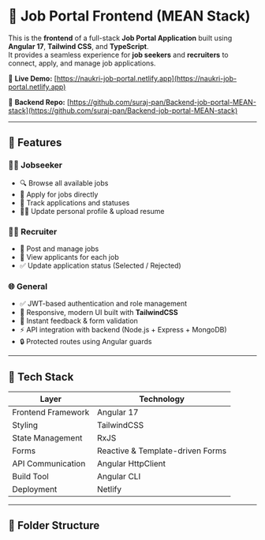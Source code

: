 # 💼 Job Portal Frontend (MEAN Stack)

This is the **frontend** of a full-stack **Job Portal Application** built using **Angular 17**, **Tailwind CSS**, and **TypeScript**.  
It provides a seamless experience for **job seekers** and **recruiters** to connect, apply, and manage job applications.

🔗 **Live Demo:** [https://naukri-job-portal.netlify.app](https://naukri-job-portal.netlify.app)

🔗 **Backend Repo:** [https://github.com/suraj-pan/Backend-job-portal-MEAN-stack](https://github.com/suraj-pan/Backend-job-portal-MEAN-stack)

---

## 🚀 Features

### 👨‍💼 Jobseeker
- 🔍 Browse all available jobs
- 📝 Apply for jobs directly
- 📄 Track applications and statuses
- 🧑‍💻 Update personal profile & upload resume

### 🧑‍💻 Recruiter
- 🏢 Post and manage jobs
- 👥 View applicants for each job
- ✅ Update application status (Selected / Rejected)

### 🌐 General
- ✅ JWT-based authentication and role management  
- 🎨 Responsive, modern UI built with **TailwindCSS**
- 🔔 Instant feedback & form validation  
- ⚡ API integration with backend (Node.js + Express + MongoDB)
- 🔒 Protected routes using Angular guards

---

## 🧠 Tech Stack

| Layer | Technology |
|--------|-------------|
| Frontend Framework | Angular 17 |
| Styling | TailwindCSS |
| State Management | RxJS |
| Forms | Reactive & Template-driven Forms |
| API Communication | Angular HttpClient |
| Build Tool | Angular CLI |
| Deployment | Netlify |

---

## 🧱 Folder Structure

